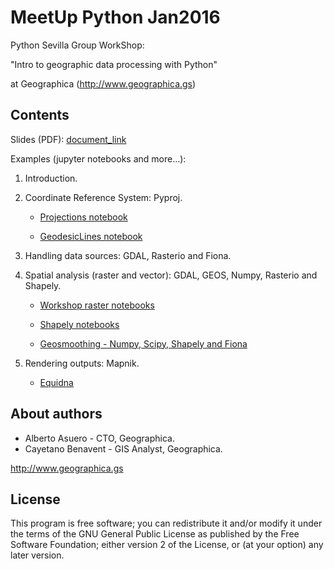 # MeetUp Python Jan2016
Python Sevilla Group WorkShop:

"Intro to geographic data processing with Python"

at Geographica (http://www.geographica.gs)

## Contents
Slides (PDF): [document_link](doc/Meetup_GeoPython_jan2016.pdf)

Examples (jupyter notebooks and more...):

1. Introduction.

2. Coordinate Reference System: Pyproj.

    - [Projections notebook](http://nbviewer.jupyter.org/github/GeographicaGS/MeetUp_Python_Jan2016/blob/master/code/notebooks/pyproj_examples.ipynb)

    - [GeodesicLines notebook](http://nbviewer.jupyter.org/github/GeographicaGS/MeetUp_Python_Jan2016/blob/master/code/notebooks/geodesic_lines_examples.ipynb)

3. Handling data sources: GDAL, Rasterio and Fiona.

4. Spatial analysis (raster and vector): GDAL, GEOS, Numpy, Rasterio and Shapely.

    - [Workshop raster notebooks](https://github.com/GeographicaGS/workshop_Raster_GIS_data)

    - [Shapely notebooks](http://nbviewer.jupyter.org/github/GeographicaGS/MeetUp_Python_Jan2016/blob/master/code/notebooks/shapely_numpy_examples.ipynb)

    - [Geosmoothing - Numpy, Scipy, Shapely and Fiona](https://github.com/GeographicaGS/GeoSmoothing)

5. Rendering outputs: Mapnik.

    - [Equidna](https://github.com/GeographicaGS/Equidna)


## About authors
- Alberto Asuero - CTO, Geographica.
- Cayetano Benavent - GIS Analyst, Geographica.

http://www.geographica.gs

## License

This program is free software; you can redistribute it and/or modify it under the terms of the GNU General Public License as published by the Free Software Foundation; either version 2 of the License, or (at your option) any later version.
